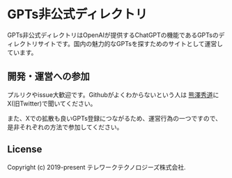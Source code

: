# GPTs非公式ディレクトリ
GPTs非公式ディレクトリはOpenAIが提供するChatGPTの機能であるGPTsのディレクトリサイトです。国内の魅力的なGPTsを探すためのサイトとして運営しています。

## 開発・運営への参加
プルリクやissue大歓迎です。Githubがよくわからないという人は [熊澤秀道](https://x.com/noumi0k)にX(旧Twitter)で聞いてください。

また、Xでの拡散も良いGPTs登録につながるため、運営行為の一つですので、是非それぞれの方法で参加してください。

## License
Copyright (c) 2019-present テレワークテクノロジーズ株式会社. 
